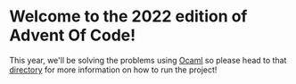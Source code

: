 # Welcome to the 2022 edition of Advent Of Code!

This year, we'll be solving the problems using [Ocaml](https://ocaml.org) so please head to that [directory](/ocaml/) for more information on how to run the project!
